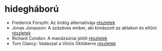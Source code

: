 # hidegháború

- Frederick Forsyth: Az ördög alternatívája [részletek](_details/%7Bopf.creator%7D.md#id_43)
- Jonas Jonasson: A százéves ember, aki kimászott az ablakon és eltűnt [részletek](_details/%7Bopf.creator%7D.md#id_383)
- Richard Condon: A mandzsúriai jelölt [részletek](_details/%7Bopf.creator%7D.md#id_598)
- Tom Clancy: Vadászat a Vörös Októberre [részletek](_details/%7Bopf.creator%7D.md#id_1030)